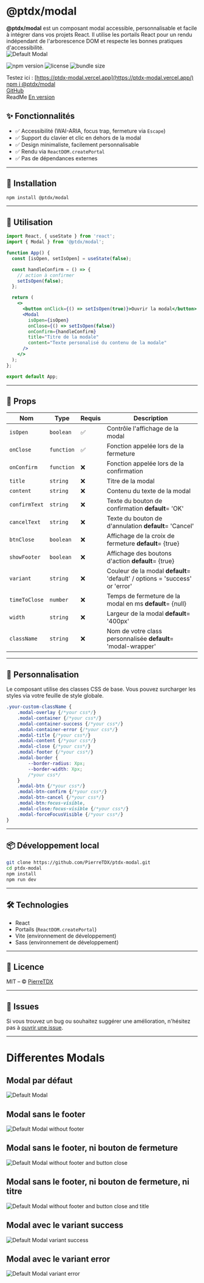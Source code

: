 # @ptdx/modal

**@ptdx/modal** est un composant modal accessible, personnalisable et facile à intégrer dans vos projets React. Il utilise les portails React pour un rendu indépendant de l'arborescence DOM et respecte les bonnes pratiques d'accessibilité.  
![Default Modal](https://raw.githubusercontent.com/PierreTDX/ptdx-modal/main/public/img/modal-all.png)

![npm version](https://img.shields.io/npm/v/@ptdx/modal)
![license](https://img.shields.io/npm/l/@ptdx/modal)
![bundle size](https://img.shields.io/bundlephobia/minzip/@ptdx/modal)

Testez ici : [https://ptdx-modal.vercel.app](https://ptdx-modal.vercel.app/)  
[npm i @ptdx/modal](https://www.npmjs.com/package/@ptdx/modal)  
[GitHub](https://github.com/PierreTDX/tdx-modal)  
ReadMe [En version](https://github.com/PierreTDX/ptdx-modal/blob/main/README.md)

## ✨ Fonctionnalités

- ✅ Accessibilité (WAI-ARIA, focus trap, fermeture via `Escape`)
- ✅ Support du clavier et clic en dehors de la modal
- ✅ Design minimaliste, facilement personnalisable
- ✅ Rendu via `ReactDOM.createPortal`
- ✅ Pas de dépendances externes

---

## 🚀 Installation

```bash
npm install @ptdx/modal
```

---

## 🔧 Utilisation

```jsx
import React, { useState } from 'react';
import { Modal } from '@ptdx/modal';

function App() {
  const [isOpen, setIsOpen] = useState(false);

  const handleConfirm = () => {
    // action à confirmer
    setIsOpen(false);
  };

  return (
    <>
      <button onClick={() => setIsOpen(true)}>Ouvrir la modal</button>
      <Modal
        isOpen={isOpen}
        onClose={() => setIsOpen(false)}
        onConfirm={handleConfirm}
        title="Titre de la modale"
        content="Texte personalisé du contenu de la modale"
      />
    </>
  );
};

export default App;
```

---

## 🧩 Props

| Nom           | Type        | Requis  | Description                                                                |
|---------------|-------------|---------|----------------------------------------------------------------------------|
| `isOpen`      | `boolean`   | ✅     | Contrôle l'affichage de la modal                                            |
| `onClose`     | `function`  | ✅     | Fonction appelée lors de la fermeture                                       |
| `onConfirm`   | `function`  | ❌     | Fonction appelée lors de la confirmation                                    |
| `title`       | `string`    | ❌     | Titre de la modal                                                           |
| `content`     | `string`    | ❌     | Contenu du texte de la modal                                                |
| `confirmText` | `string`    | ❌     | Texte du bouton de confirmation **default**= 'OK'                           |
| `cancelText`  | `string`    | ❌     | Texte du bouton de d'annulation **default**= 'Cancel'                       |
| `btnClose`    | `boolean`   | ❌     | Affichage de la croix de fermeture **default**= {true}                      |
| `showFooter`  | `boolean`   | ❌     | Affichage des boutons d'action **default**= {true}                          |
| `variant`     | `string`    | ❌     | Couleur de la modal **default**= 'default' / options = 'success' or 'error' |
| `timeToClose` | `number`    | ❌     | Temps de fermeture de la modal en ms **default**= {null}                    |
| `width`       | `string`    | ❌     | Largeur de la modal **default**= '400px'                                    |
| `className`   | `string`    | ❌     | Nom de votre class personnalisée **default**= 'modal-wrapper'               |

---

## 🎨 Personnalisation

Le composant utilise des classes CSS de base. Vous pouvez surcharger les styles via votre feuille de style globale.
```css
.your-custom-className {
    .modal-overlay {/*your css*/}
    .modal-container {/*your css*/}
    .modal-container-success {/*your css*/}
    .modal-container-error {/*your css*/}
    .modal-title {/*your css*/}
    .modal-content {/*your css*/}
    .modal-close {/*your css*/}
    .modal-footer {/*your css*/}
    .modal-border {
        --border-radius: Xpx;
        --border-width: Xpx;
        /*your css*/
    }
    .modal-btn {/*your css*/}
    .modal-btn-confirm {/*your css*/}
    .modal-btn-cancel {/*your css*/}
    .modal-btn:focus-visible,
    .modal-close:focus-visible {/*your css*/}
    .modal-forceFocusVisible {/*your css*/}
}
```

---

## 📦 Développement local

```bash
git clone https://github.com/PierreTDX/ptdx-modal.git
cd ptdx-modal
npm install
npm run dev
```

---

## 🛠 Technologies

- React
- Portails (`ReactDOM.createPortal`)
- Vite (environnement de développement)
- Sass (environnement de développement)
---  

## 📄 Licence

MIT – © [PierreTDX](https://github.com/PierreTDX)

---

## 🚨 Issues

Si vous trouvez un bug ou souhaitez suggérer une amélioration, n'hésitez pas à [ouvrir une issue](https://github.com/PierreTDX/ptdx-modal/issues).

---

# Differentes Modals
## Modal par défaut
![Default Modal](https://raw.githubusercontent.com/PierreTDX/ptdx-modal/main/public/img/modal-all.png)
## Modal sans le footer
![Default Modal without footer](https://raw.githubusercontent.com/PierreTDX/ptdx-modal/main/public/img/modal-withoutFooter.png)
## Modal sans le footer, ni bouton de fermeture
![Default Modal without footer and button close](https://raw.githubusercontent.com/PierreTDX/ptdx-modal/main/public/img/modal-withoutFooterAndBtnClose.png)
## Modal sans le footer, ni bouton de fermeture, ni titre
![Default Modal without footer and button close and title](https://raw.githubusercontent.com/PierreTDX/ptdx-modal/main/public/img/modal-withoutFooterAndBtnCloseAndTitle.png)
## Modal avec le variant success
![Default Modal variant success](https://raw.githubusercontent.com/PierreTDX/ptdx-modal/main/public/img/modal-withoutFooterAndBtnCloseAndTitle-Succes.png)
## Modal avec le variant error
![Default Modal variant error](https://raw.githubusercontent.com/PierreTDX/ptdx-modal/main/public/img/modal-withoutFooterAndBtnCloseAndTitle-Error.png)

